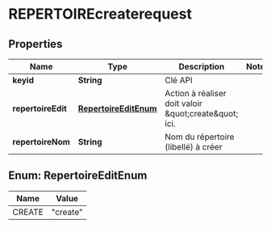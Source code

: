 
# REPERTOIREcreaterequest

## Properties
Name | Type | Description | Notes
------------ | ------------- | ------------- | -------------
**keyid** | **String** | Clé API | 
**repertoireEdit** | [**RepertoireEditEnum**](#RepertoireEditEnum) | Action à réaliser doit valoir \&quot;create\&quot; ici. | 
**repertoireNom** | **String** | Nom du répertoire (libellé) à créer | 


<a name="RepertoireEditEnum"></a>
## Enum: RepertoireEditEnum
Name | Value
---- | -----
CREATE | &quot;create&quot;



